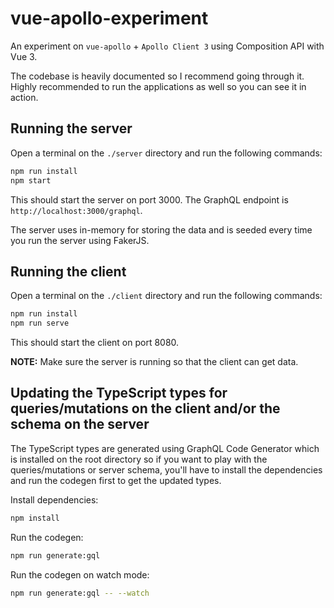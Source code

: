 # vue-apollo-experiment

An experiment on `vue-apollo` + `Apollo Client 3` using Composition API with Vue 3.

The codebase is heavily documented so I recommend going through it. Highly recommended to run the applications as well so you can see it in action.

## Running the server

Open a terminal on the `./server` directory and run the following commands:

```bash
npm run install
npm start
```

This should start the server on port 3000. The GraphQL endpoint is `http://localhost:3000/graphql`.

The server uses in-memory for storing the data and is seeded every time you run the server using FakerJS.

## Running the client

Open a terminal on the `./client` directory and run the following commands:

```bash
npm run install
npm run serve
```

This should start the client on port 8080.

**NOTE:** Make sure the server is running so that the client can get data.

## Updating the TypeScript types for queries/mutations on the client and/or the schema on the server

The TypeScript types are generated using GraphQL Code Generator which is installed on the root directory so if you want to play with the queries/mutations or server schema, you'll have to install the dependencies and run the codegen first to get the updated types.

Install dependencies:

```bash
npm install
```

Run the codegen:

```bash
npm run generate:gql
```

Run the codegen on watch mode:

```bash
npm run generate:gql -- --watch
```
